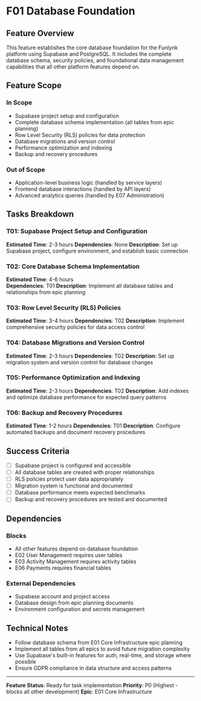 # F01 Database Foundation

## Feature Overview

This feature establishes the core database foundation for the Funlynk platform using Supabase and PostgreSQL. It includes the complete database schema, security policies, and foundational data management capabilities that all other platform features depend on.

## Feature Scope

### In Scope
- Supabase project setup and configuration
- Complete database schema implementation (all tables from epic planning)
- Row Level Security (RLS) policies for data protection
- Database migrations and version control
- Performance optimization and indexing
- Backup and recovery procedures

### Out of Scope
- Application-level business logic (handled by service layers)
- Frontend database interactions (handled by API layers)
- Advanced analytics queries (handled by E07 Administration)

## Tasks Breakdown

### T01: Supabase Project Setup and Configuration
**Estimated Time**: 2-3 hours
**Dependencies**: None
**Description**: Set up Supabase project, configure environment, and establish basic connection

### T02: Core Database Schema Implementation
**Estimated Time**: 4-6 hours  
**Dependencies**: T01
**Description**: Implement all database tables and relationships from epic planning

### T03: Row Level Security (RLS) Policies
**Estimated Time**: 3-4 hours
**Dependencies**: T02
**Description**: Implement comprehensive security policies for data access control

### T04: Database Migrations and Version Control
**Estimated Time**: 2-3 hours
**Dependencies**: T02
**Description**: Set up migration system and version control for database changes

### T05: Performance Optimization and Indexing
**Estimated Time**: 2-3 hours
**Dependencies**: T02
**Description**: Add indexes and optimize database performance for expected query patterns

### T06: Backup and Recovery Procedures
**Estimated Time**: 1-2 hours
**Dependencies**: T01
**Description**: Configure automated backups and document recovery procedures

## Success Criteria

- [ ] Supabase project is configured and accessible
- [ ] All database tables are created with proper relationships
- [ ] RLS policies protect user data appropriately
- [ ] Migration system is functional and documented
- [ ] Database performance meets expected benchmarks
- [ ] Backup and recovery procedures are tested and documented

## Dependencies

### Blocks
- All other features depend on database foundation
- E02 User Management requires user tables
- E03 Activity Management requires activity tables
- E06 Payments requires financial tables

### External Dependencies
- Supabase account and project access
- Database design from epic planning documents
- Environment configuration and secrets management

## Technical Notes

- Follow database schema from E01 Core Infrastructure epic planning
- Implement all tables from all epics to avoid future migration complexity
- Use Supabase's built-in features for auth, real-time, and storage where possible
- Ensure GDPR compliance in data structure and access patterns

---

**Feature Status**: Ready for task implementation
**Priority**: P0 (Highest - blocks all other development)
**Epic**: E01 Core Infrastructure
